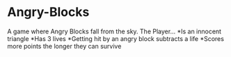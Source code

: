 # Angry-Blocks
A game where Angry Blocks fall from the sky. 
The Player...
*Is an innocent triangle
*Has 3 lives
*Getting hit by an angry block subtracts a life
*Scores more points the longer they can survive
